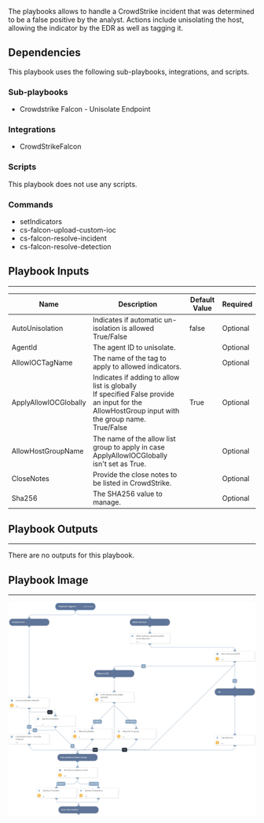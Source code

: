 The playbooks allows to handle a CrowdStrike incident that was determined to be a false positive by the analyst. Actions include unisolating the host, allowing the indicator by the EDR as well as tagging it.

## Dependencies
This playbook uses the following sub-playbooks, integrations, and scripts.

### Sub-playbooks
* Crowdstrike Falcon - Unisolate Endpoint

### Integrations
* CrowdStrikeFalcon

### Scripts
This playbook does not use any scripts.

### Commands
* setIndicators
* cs-falcon-upload-custom-ioc
* cs-falcon-resolve-incident
* cs-falcon-resolve-detection

## Playbook Inputs
---

| **Name** | **Description** | **Default Value** | **Required** |
| --- | --- | --- | --- |
| AutoUnisolation | Indicates if automatic un-isolation is allowed<br/>True/False | false | Optional |
| AgentId | The agent ID to unisolate. |  | Optional |
| AllowIOCTagName | The name of the tag to apply to allowed indicators. |  | Optional |
| ApplyAllowIOCGlobally | Indicates if adding to allow list is globally<br/>If specified False provide an input for the AllowHostGroup input with the group name.<br/>True/False | True | Optional |
| AllowHostGroupName | The name of the allow list group to apply in case ApplyAllowIOCGlobally isn't set as True. |  | Optional |
| CloseNotes | Provide the close notes to be listed in CrowdStrike. |  | Optional |
| Sha256 | The SHA256 value to manage. |  | Optional |

## Playbook Outputs
---
There are no outputs for this playbook.

## Playbook Image
---
![CrowdStrikeF Falcon - False Positive Incident Handling](../doc_files/CrowdStikre_Falcon_-_False_Positive_Incident_Handling.png)